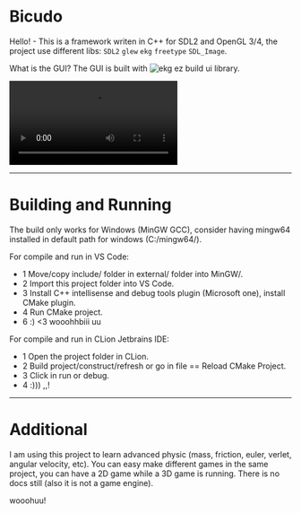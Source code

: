 # Bicudo

Hello! -
This is a framework writen in C++ for SDL2 and OpenGL 3/4, the project use different libs: `SDL2` `glew` `ekg` `freetype` `SDL_Image`.

What is the GUI? The GUI is built with ![ekg ez build](https://github.com/ekg-ez-build-gui) ui library.

![showcase](https://github.com/MrsRina/bicudo/blob/main/splash/splash-version-3.0.0.mp4?raw=true)

---

# Building and Running

The build only works for Windows (MinGW GCC), consider having mingw64 installed in default path for
windows (C:/mingw64/).

For compile and run in VS Code:
- 1 Move/copy include/ folder in external/ folder into MinGW/.
- 2 Import this project folder into VS Code.
- 3 Install C++ intellisense and debug tools plugin (Microsoft one), install CMake plugin.
- 4 Run CMake project.
- 6 :) <3 wooohhbiii uu

For compile and run in CLion Jetbrains IDE:
- 1 Open the project folder in CLion.
- 2 Build project/construct/refresh or go in file == Reload CMake Project.
- 3 Click in run or debug.
- 4 :))) ,,!

---

# Additional

I am using this project to learn advanced physic (mass, friction, euler, verlet, angular velocity, etc).
You can easy make different games in the same project, you can have a 2D game while a 3D game is running.
There is no docs still (also it is not a game engine).

wooohuu!
